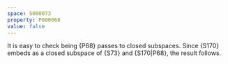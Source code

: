 ```yaml
---
space: S000073
property: P000068
value: false
---
```


It is easy to check being {P68} passes to closed subspaces. Since {S170} embeds as a closed subspace of
{S73} and {S170|P68}, the result follows.
